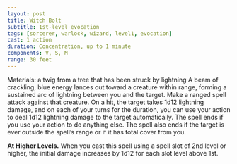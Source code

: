 ```yaml
---
layout: post
title: Witch Bolt
subtitle: 1st-level evocation
tags: [sorcerer, warlock, wizard, level1, evocation]
cast: 1 action
duration: Concentration, up to 1 minute
components: V, S, M
range: 30 feet
---
```

Materials: a twig from a tree that has been struck by lightning
A beam of crackling, blue energy lances out toward a creature within range, forming a sustained arc of lightning between you and the target. Make a ranged spell attack against that creature. On a hit, the target takes 1d12 lightning damage, and on each of your turns for the duration, you can use your action to deal 1d12 lightning damage to the target automatically. The spell ends if you use your action to do anything else. The spell also ends if the target is ever outside the spell’s range or if it has total cover from you.

**At Higher Levels.** When you cast this spell using a spell slot of 2nd level or higher, the initial damage increases by 1d12 for each slot level above 1st.